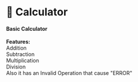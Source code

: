 <h1>🔢 Calculator</h1>

<h4>Basic Calculator</h4>
<b>Features:</b>
<br>
Addition <br>
Subtraction <br>
Multiplication <br>
Division <br>
Also it has an Invalid Operation that cause "ERROR"
